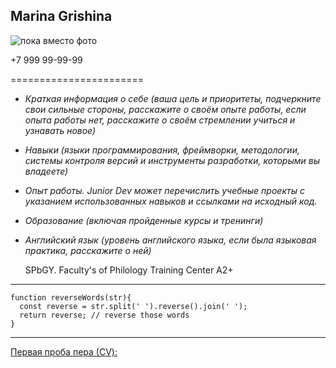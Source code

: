 ## Marina Grishina

![пока вместо фото](https://i.pinimg.com/236x/de/ff/75/deff7531381d41422e5e9191e05d4503--messages-bugs.jpg)

+7 999 99-99-99

=======================

- _Краткая информация о себе (ваша цель и приоритеты, подчеркните свои сильные стороны, расскажите о своём опыте работы, если опыта работы нет, расскажите о своём стремлении учиться и узнавать новое)_
- _Навыки (языки программирования, фреймворки, методологии, системы контроля версий и инструменты разработки, которыми вы владеете)_
- _Опыт работы. Junior Dev может перечислить учебные проекты с указанием использованных навыков и ссылками на исходный код._
- _Образование (включая пройденные курсы и тренинги)_
- _Английский язык (уровень английского языка, если была языковая практика, расскажите о ней)_

  SPbGY. Faculty's of Philology Training Center
  A2+

---

```
function reverseWords(str){
  const reverse = str.split(' ').reverse().join(' ');
  return reverse; // reverse those words
}
```

---

[Первая проба пера (СV):](https://github.com/MariGreen/rsschool-cv)

